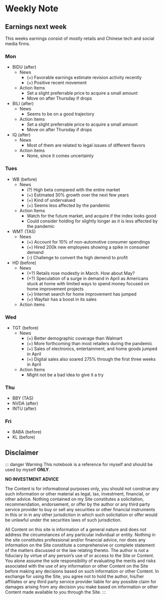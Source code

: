 # Weekly Note

## Earnings next week

This weeks earnings consist of mostly retails and Chinese tech and social media firms.

### Mon

- BIDU (after)
  - News
    - (+) Favorable earnings estimate revision activity recently
    - (+) Positive recent movement
  - Action Items
    - Set a slight preferrable price to acquire a small amount
    - Move on after Thursday if drops
- BILI (after)
  - News
    - Seems to be on a good trajectory
  - Action items
    - Set a slight preferrable price to acquire a small amount
    - Move on after Thursday if drops
- IQ (after)
  - News
    - Most of them are related to legal issues of different flavors
  - Action items
    - None, since it comes uncertainty

### Tues

- WB (before)
  - News
    - (?) High beta compared with the entire market
    - (+) Estimated 30% growth over the next few years
    - (+) Kind of undervalued
    - (+) Seems less affected by the pandemic
  - Action Items
    - Watch for the future market, and acquire if the index looks good
    - Could consider holding for slightly longer as it is less affected by the pandemic
- WMT (TAS)
  - News
    - (+) Account for 10% of non-automotive consumer spendings
    - (+) Hired 200k new employees showing a spike in consumer demend
    - (-) Challenge to convert the high demend to profit
- HD (before)
  - News
    - (+?) Retails rose modestly in March. How about May?
    - (+?) Speculation of a surge in demand in April as Americans stuck at home with limited ways to spend money focused on home improvement projects
    - (+) Internet search for home improvement has jumped
    - (+) Wayfair has a boost in its sales
  - Action items
    

### Wed

- TGT (before)
  - News
    - (+) Better demographic coverage than Walmart
    - (+) More forthcoming than most retailers during the pandemic
    - (+) Sales of electronics, entertainment, and home goods jumped in April
    - (+) Digital sales also soared 275% through the first three weeks in April
  - Action Items
    - Might not be a bad idea to give it a try

### Thu

- BBY (TAS)
- NVDA (after)
- INTU (after)

### Fri

- BABA (before)
- KL (before)

## Disclaimer

::: danger Warning
This notebook is a reference for myself and should be used by myself **ONLY**.

**NO INVESTMENT ADVICE**

The Content is for informational purposes only, you should not construe any such information or other material as legal, tax, investment, financial, or other advice. Nothing contained on my Site constitutes a solicitation, recommendation, endorsement, or offer by the author or any third party service provider to buy or sell any securities or other financial instruments in this or in in any other jurisdiction in which such solicitation or offer would be unlawful under the securities laws of such jurisdiction.

All Content on this site is information of a general nature and does not address the circumstances of any particular individual or entity. Nothing in the site constitutes professional and/or financial advice, nor does any information on the Site constitute a comprehensive or complete statement of the matters discussed or the law relating thereto. The author is not a fiduciary by virtue of any person’s use of or access to the Site or Content. You alone assume the sole responsibility of evaluating the merits and risks associated with the use of any information or other Content on the Site before making any decisions based on such information or other Content. In exchange for using the Site, you agree not to hold the author, his/her affiliates or any third party service provider liable for any possible claim for damages arising from any decision you make based on information or other Content made available to you through the Site.
:::

<Disqus/>